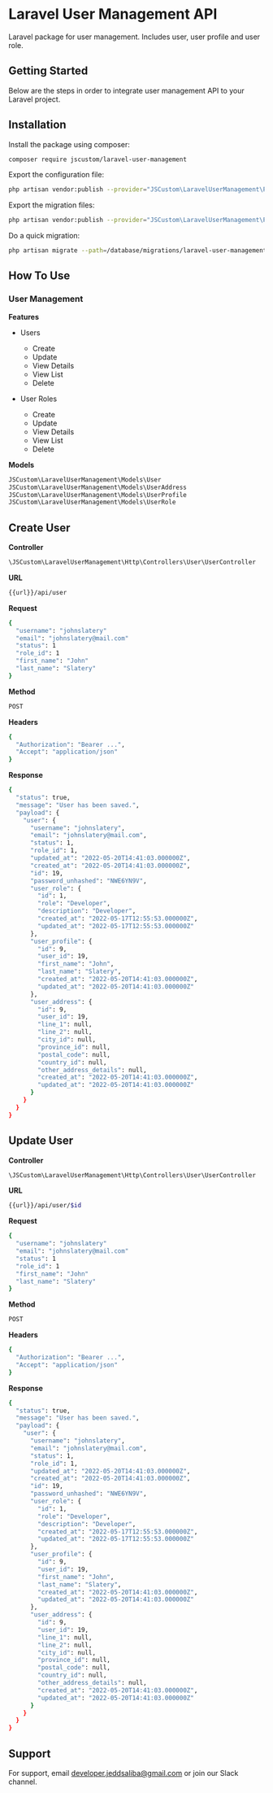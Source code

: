 
# Laravel User Management API
Laravel package for user management. Includes user, user profile and user role.
## Getting Started
Below are the steps in order to integrate user management API to your Laravel project.
## Installation
Install the package using composer:

```bash
composer require jscustom/laravel-user-management
```

Export the configuration file:

```bash
php artisan vendor:publish --provider="JSCustom\LaravelUserManagement\Providers\LaravelUserManagementServiceProvider" --tag="config"
```

Export the migration files:

```bash
php artisan vendor:publish --provider="JSCustom\LaravelUserManagement\Providers\LaravelUserManagementServiceProvider" --tag="migrations"
```

Do a quick migration:

```bash
php artisan migrate --path=/database/migrations/laravel-user-management
```

## How To Use

### User Management

**Features**

- Users
  - Create
  - Update
  - View Details
  - View List
  - Delete

- User Roles
  - Create
  - Update
  - View Details
  - View List
  - Delete

**Models**

```bash
JSCustom\LaravelUserManagement\Models\User
JSCustom\LaravelUserManagement\Models\UserAddress
JSCustom\LaravelUserManagement\Models\UserProfile
JSCustom\LaravelUserManagement\Models\UserRole
```

## Create User

**Controller**

```bash
\JSCustom\LaravelUserManagement\Http\Controllers\User\UserController
```

**URL**

```bash
{{url}}/api/user
```

**Request**

```bash
{
  "username": "johnslatery"
  "email": "johnslatery@mail.com"
  "status": 1
  "role_id": 1
  "first_name": "John"
  "last_name": "Slatery"
}
```

**Method**

```bash
POST
```

**Headers**

```bash
{
  "Authorization": "Bearer ...",
  "Accept": "application/json"
}
```

**Response**

```bash
{
  "status": true,
  "message": "User has been saved.",
  "payload": {
    "user": {
      "username": "johnslatery",
      "email": "johnslatery@mail.com",
      "status": 1,
      "role_id": 1,
      "updated_at": "2022-05-20T14:41:03.000000Z",
      "created_at": "2022-05-20T14:41:03.000000Z",
      "id": 19,
      "password_unhashed": "NWE6YN9V",
      "user_role": {
        "id": 1,
        "role": "Developer",
        "description": "Developer",
        "created_at": "2022-05-17T12:55:53.000000Z",
        "updated_at": "2022-05-17T12:55:53.000000Z"
      },
      "user_profile": {
        "id": 9,
        "user_id": 19,
        "first_name": "John",
        "last_name": "Slatery",
        "created_at": "2022-05-20T14:41:03.000000Z",
        "updated_at": "2022-05-20T14:41:03.000000Z"
      },
      "user_address": {
        "id": 9,
        "user_id": 19,
        "line_1": null,
        "line_2": null,
        "city_id": null,
        "province_id": null,
        "postal_code": null,
        "country_id": null,
        "other_address_details": null,
        "created_at": "2022-05-20T14:41:03.000000Z",
        "updated_at": "2022-05-20T14:41:03.000000Z"
      }
    }
  }
}
```

## Update User

**Controller**

```bash
\JSCustom\LaravelUserManagement\Http\Controllers\User\UserController
```

**URL**

```bash
{{url}}/api/user/$id
```

**Request**

```bash
{
  "username": "johnslatery"
  "email": "johnslatery@mail.com"
  "status": 1
  "role_id": 1
  "first_name": "John"
  "last_name": "Slatery"
}
```

**Method**

```bash
POST
```

**Headers**

```bash
{
  "Authorization": "Bearer ...",
  "Accept": "application/json"
}
```

**Response**

```bash
{
  "status": true,
  "message": "User has been saved.",
  "payload": {
    "user": {
      "username": "johnslatery",
      "email": "johnslatery@mail.com",
      "status": 1,
      "role_id": 1,
      "updated_at": "2022-05-20T14:41:03.000000Z",
      "created_at": "2022-05-20T14:41:03.000000Z",
      "id": 19,
      "password_unhashed": "NWE6YN9V",
      "user_role": {
        "id": 1,
        "role": "Developer",
        "description": "Developer",
        "created_at": "2022-05-17T12:55:53.000000Z",
        "updated_at": "2022-05-17T12:55:53.000000Z"
      },
      "user_profile": {
        "id": 9,
        "user_id": 19,
        "first_name": "John",
        "last_name": "Slatery",
        "created_at": "2022-05-20T14:41:03.000000Z",
        "updated_at": "2022-05-20T14:41:03.000000Z"
      },
      "user_address": {
        "id": 9,
        "user_id": 19,
        "line_1": null,
        "line_2": null,
        "city_id": null,
        "province_id": null,
        "postal_code": null,
        "country_id": null,
        "other_address_details": null,
        "created_at": "2022-05-20T14:41:03.000000Z",
        "updated_at": "2022-05-20T14:41:03.000000Z"
      }
    }
  }
}
```

## Support
For support, email developer.jeddsaliba@gmail.com or join our Slack channel.